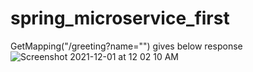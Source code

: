 # spring_microservice_first

GetMapping("/greeting?name="<somenamehere>") gives below response
![Screenshot 2021-12-01 at 12 02 10 AM](https://user-images.githubusercontent.com/39565298/144106964-51099c48-7af7-45f1-935e-8a0054c3921c.png)
